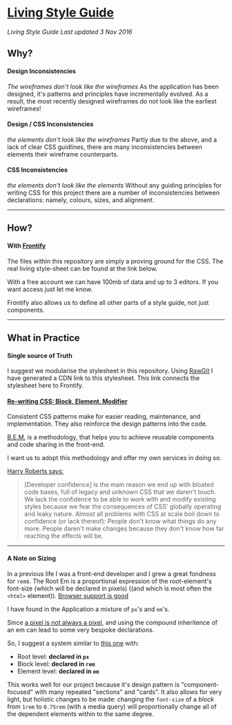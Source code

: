 # [Living Style Guide](https://app.frontify.com/d/0nvkJOFPhUB2/ui-library)

*Living Style Guide Last updated 3 Nov 2016*

## Why?

#### Design Inconsistencies

*The wireframes don't look like the wireframes*
As the application has been designed, it's patterns and principles have incrementally evolved. As a result, the most recently designed wireframes do not look like the earliest wireframes!

#### Design / CSS Inconsistencies

*the elements don't look like the wireframes*
Partly due to the above, and a lack of clear CSS guidlines, there are many inconsistencies between elements their wireframe counterparts.

#### CSS Inconsistencies

*the elements don't look like the elements*
Without any guiding principles for writing CSS for this project there are a number of inconsistencies between declarations: namely, colours, sizes, and alignment.  

---

## How?

#### With [Frontify](https://frontify.com/)

The files within this repository are simply a proving ground for the CSS. The real living style-sheet can be found at the link below. 

With a free account we can have 100mb of data and up to 3 editors. If you want access just let me know. 

Frontify also allows us to define all other parts of a style guide, not just components. 

---

## What in Practice

#### Single source of Truth

I suggest we modularise the stylesheet in this repository. Using [RawGit](https://rawgit.com/) I have generated a CDN link to this stylesheet. This link connects the stylesheet here to Frontify.

#### [Re-writing CSS: Block, Element, Modifier](/re-writing-css.md)

Consistent CSS patterns make for easier reading, maintenance, and implementation. They also reinforce the design patterns into the code.

[B.E.M.](http://getbem.com/naming/) is a methodology, that helps you to achieve reusable components and code sharing in the front-end.

I want us to adopt this methodology and offer my own services in doing so.

[Harry Roberts says:](http://csswizardry.com/2015/03/more-transparent-ui-code-with-namespaces/)

> [Developer confidence] is the main reason we end up with bloated code bases, full of legacy and unknown CSS that we daren't touch. We lack the confidence to be able to work with and modify existing styles because we fear the consequences of CSS' globally operating and leaky nature. Almost all problems with CSS at scale boil down to confidence (or lack thereof): People don't know what things do any more. People daren't make changes because they don't know how far reaching the effects will be.

---


#### A Note on Sizing

In a previous life I was a front-end developer and I grew a great fondness for `rem`s. The Root Em is a proportional expression of the root-element's font-size (which will be declared in pixels) ((and which is most often the `<html>` element)). [Browser support is good](http://caniuse.com/#search=rem) 

I have found in the Application a mixture of `px`'s and `em`'s. 

Since [a pixel is not always a pixel](http://stackoverflow.com/questions/27382331/how-a-css-pixel-size-is-calculated), and using the compound inheritence of an em can lead to some very bespoke declarations.

So, I suggest a system similar to [this one](https://css-tricks.com/rems-ems/) with:

- Root level: **declared in `px`**
- Block level: **declared in `rem`**
- Element level: **declared in `em`**

This works well for our project because it's design pattern is "component-focused" with many repeated "sections" and "cards". It also allows for very light, but holistic changes to be made: changing the `font-size` of a *block* from `1rem` to `0.75rem` (with a media query) will proportionally change all of the dependent elements within to the same degree.


